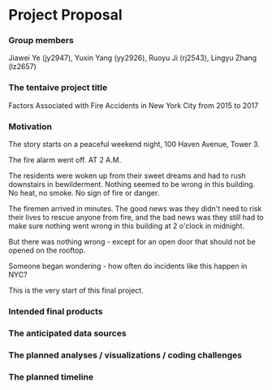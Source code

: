 Project Proposal
================

### Group members

Jiawei Ye (jy2947), Yuxin Yang (yy2926), Ruoyu Ji (rj2543), Lingyu Zhang (lz2657)


### The tentaive project title

Factors Associated with Fire Accidents in New York City from 2015 to 2017

### Motivation

The story starts on a peaceful weekend night, 100 Haven Avenue, Tower 3.

The fire alarm went off. AT 2 A.M.

The residents were woken up from their sweet dreams and had to rush downstairs in bewilderment. Nothing seemed to be wrong in this building. No heat, no smoke. No sign of fire or danger.

The firemen arrived in minutes. The good news was they didn't need to risk their lives to rescue anyone from fire, and the bad news was they still had to make sure nothing went wrong in this building at 2 o'clock in midnight.

But there was nothing wrong - except for an open door that should not be opened on the rooftop.

Someone began wondering - how often do incidents like this happen in NYC?

This is the very start of this final project.


### Intended final products

### The anticipated data sources

### The planned analyses / visualizations / coding challenges

### The planned timeline
